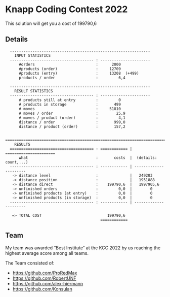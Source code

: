 # Knapp Coding Contest 2022

This solution will get you a cost of 199790,6

## Details
```
  --------------------------------------------------------------
    INPUT STATISTICS                                            
  ------------------------------------- : ----------------------
      #orders                           :      2000
      #products (order)                 :     12709
      #products (entry)                 :     13208  (+499)
      products / order                  :         6,4

  --------------------------------------------------------------
    RESULT STATISTICS                                           
  ------------------------------------- : ----------------------
      # products still at entry         :         0
      # products in storage             :       499
      # moves                           :     51810
      # moves / order                   :        25,9
      # moves / product (order)         :         4,1
      distance / order                  :       999,0
      distance / product (order)        :       157,2

  =============================================================================
    RESULTS                                                                    
  ===================================== : ============ | ======================
      what                              :       costs  |  (details: count,...)
  ------------------------------------- : ------------ | ----------------------
   -> distance level                    :              |   249203
   -> distance position                 :              |   1951888
   -> distance direct                   :    199790,6  |   1997905,6
   -> unfinished orders                 :         0,0  |        0
   -> unfinished products (at entry)    :         0,0  |        0
   -> unfinished products (in storage)  :         0,0  |        0
  ------------------------------------- : ------------ | ----------------------

   => TOTAL COST                             199790,6
                                          ============
```

## Team
My team was awarded “Best Institute“ at the KCC 2022 by us reaching the highest average score among all teams.

The Team consisted of:
- https://github.com/ProRedMax
- https://github.com/RobertUNF
- https://github.com/alex-hiermann
- https://github.com/Konsulan